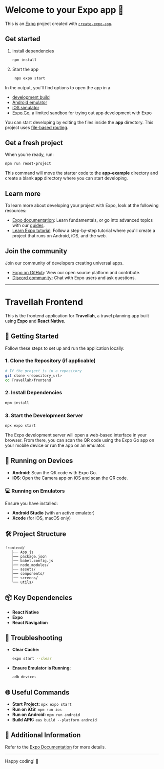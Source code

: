 # Welcome to your Expo app 👋

This is an [Expo](https://expo.dev) project created with [`create-expo-app`](https://www.npmjs.com/package/create-expo-app).

## Get started

1. Install dependencies

   ```bash
   npm install
   ```

2. Start the app

   ```bash
    npx expo start
   ```

In the output, you'll find options to open the app in a

- [development build](https://docs.expo.dev/develop/development-builds/introduction/)
- [Android emulator](https://docs.expo.dev/workflow/android-studio-emulator/)
- [iOS simulator](https://docs.expo.dev/workflow/ios-simulator/)
- [Expo Go](https://expo.dev/go), a limited sandbox for trying out app development with Expo

You can start developing by editing the files inside the **app** directory. This project uses [file-based routing](https://docs.expo.dev/router/introduction).

## Get a fresh project

When you're ready, run:

```bash
npm run reset-project
```

This command will move the starter code to the **app-example** directory and create a blank **app** directory where you can start developing.

## Learn more

To learn more about developing your project with Expo, look at the following resources:

- [Expo documentation](https://docs.expo.dev/): Learn fundamentals, or go into advanced topics with our [guides](https://docs.expo.dev/guides).
- [Learn Expo tutorial](https://docs.expo.dev/tutorial/introduction/): Follow a step-by-step tutorial where you'll create a project that runs on Android, iOS, and the web.

## Join the community

Join our community of developers creating universal apps.

- [Expo on GitHub](https://github.com/expo/expo): View our open source platform and contribute.
- [Discord community](https://chat.expo.dev): Chat with Expo users and ask questions.

----------------------------------------------------------------------------------------------------------

# Travellah Frontend

This is the frontend application for **Travellah**, a travel planning app built using **Expo** and **React Native**.

## 🚀 Getting Started

Follow these steps to set up and run the application locally:

### 1. Clone the Repository (if applicable)
```bash
# If the project is in a repository
git clone <repository_url>
cd Travellah/frontend
```

### 2. Install Dependencies
```bash
npm install
```

### 3. Start the Development Server
```bash
npx expo start
```

The Expo development server will open a web-based interface in your browser. From there, you can scan the QR code using the Expo Go app on your mobile device or run the app on an emulator.

## 📱 Running on Devices

- **Android**: Scan the QR code with Expo Go.
- **iOS**: Open the Camera app on iOS and scan the QR code.

### 💻 Running on Emulators
Ensure you have installed:
- **Android Studio** (with an active emulator)
- **Xcode** (for iOS, macOS only)

## 🛠️ Project Structure
```
frontend/
   ├── App.js
   ├── package.json
   ├── babel.config.js
   ├── node_modules/
   ├── assets/
   ├── components/
   ├── screens/
   └── utils/
```

## 📦 Key Dependencies
- **React Native**
- **Expo**
- **React Navigation**

## 🐛 Troubleshooting
- **Clear Cache:**
  ```bash
  expo start --clear
  ```
- **Ensure Emulator is Running:**
  ```bash
  adb devices
  ```

## 🌐 Useful Commands
- **Start Project:** `npx expo start`
- **Run on iOS:** `npm run ios`
- **Run on Android:** `npm run android`
- **Build APK:** `eas build --platform android`

## 📝 Additional Information
Refer to the [Expo Documentation](https://docs.expo.dev/) for more details.

---

Happy coding! 🎉



